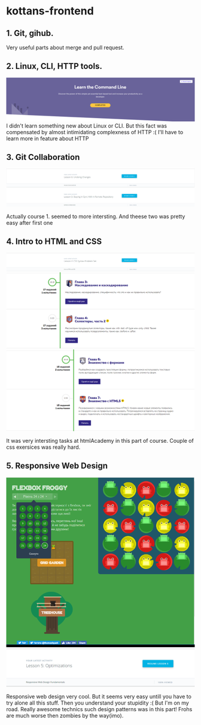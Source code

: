 # kottans-frontend

## 1. Git, gihub.
  Very useful parts about merge and pull request.

## 2. Linux, CLI, HTTP tools.
![alt text](https://github.com/Oodmincheg/kottans-frontend/blob/master/img/linux-cli.PNG?raw=true)
I didn't learn something new about Linux or CLI. But this fact was compensated
by almost intimidating complexness of HTTP :( I'll have to learn more in feature about HTTP 

## 3. Git Collaboration
![alt text](https://github.com/Oodmincheg/kottans-frontend/blob/master/img/udacity-version-control-completed.PNG)
![alt text](https://github.com/Oodmincheg/kottans-frontend/blob/master/img/github-colaboration.PNG)

Actually course 1. seemed to more intersting. And theese two was pretty easy after first one

## 4. Intro to HTML and CSS
![alt text](https://github.com/Oodmincheg/kottans-frontend/blob/master/img/udacity-html-css-completed.PNG)
![alt text](https://github.com/Oodmincheg/kottans-frontend/blob/master/img/htmlAcademy-css-free-completed.PNG)
![alt text](https://github.com/Oodmincheg/kottans-frontend/blob/master/img/htmlAcademy-html-free-completed.PNG)

It was very intersting tasks at htmlAcademy in this part of course. Couple of css exersices was really hard. 

## 5. Responsive Web Design
![alt text](https://github.com/Oodmincheg/kottans-frontend/blob/master/img/forgs-complete.PNG)
![alt text](https://github.com/Oodmincheg/kottans-frontend/blob/master/img/responsive-web-design-completed.PNG)

Responsive web design very cool. But it seems very easy untill you have to try alone all this stuff. Then you understand your stupidity :( But I'm on my road. Really awesome technics such design patterns was in this part! Frohs are much worse then zombies by the way(imo).

